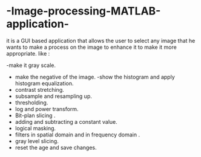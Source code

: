 # -Image-processing-MATLAB-application-
it is a GUI based application that allows the user to select any image that he wants to make a process on the image to enhance it to make it more appropriate.
like : 

-make it gray scale.
- make the negative of the image.
-show the histogram and apply histogram equalization.
- contrast stretching.
- subsample and resampling up.
- thresholding.
- log and power transform.
- Bit-plan slicing .
- adding and subtracting a constant value.
- logical masking.
- filters in spatial domain and in frequency domain .
- gray level slicing.
- reset the age and save changes.

